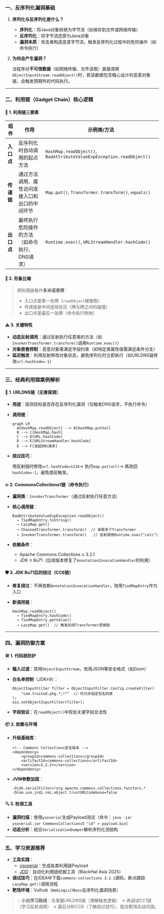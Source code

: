 ### **一、反序列化漏洞基础**

1. **序列化与反序列化是什么？**

   - **序列化**：将Java对象转换为字节流（如保存到文件或网络传输） 
   - **反序列化**：将字节流还原为Java对象
   - **漏洞本质**：攻击者构造恶意字节流，触发反序列化过程中的危险操作（如命令执行）

2. **为何会产生漏洞？**

   当程序对**不可信数据**（如网络传输、文件读取）直接调用`ObjectInputStream.readObject()`时，若该数据包含精心设计的恶意对象链，会触发预期外的代码执行。

------

### **二、利用链（Gadget Chain）核心逻辑**

#### 🔑 **1. 利用链三要素**

| 组件       | 作用                                           | 示例类/方法                                                  |
| ---------- | ---------------------------------------------- | ------------------------------------------------------------ |
| **入口点** | 反序列化时自动调用的起点方法                   | `HashMap.readObject()`, `BadAttributeValueExpException.readObject()` |
| **传递链** | 通过方法调用、属性访问连接入口和出口的中间环节 | `Map.put()`, `Transformer.transform()`, `equals()`           |
| **出口点** | 最终执行危险操作的方法（如命令执行、DNS请求）  | `Runtime.exec()`, `URLStreamHandler.hashCode()`              |

#### 🌰 **2. 形象比喻**

> 把利用链看作**多米诺骨牌**：
>
> - 入口点是第一张牌（`readObject`被推倒）
> - 传递链是中间连锁反应（牌与牌之间的碰撞）
> - 出口点是最后一张牌（命令执行倒地）

#### ⚠️ **3. 关键特性**

- **动态反射调用**：通过反射执行任意类的方法（如`InvokerTransformer.transform()`调用`Runtime.exec()`）
- **对象嵌套控制**：恶意对象需满足字段约束（如特定类属性值需满足条件分支）
- **延迟触发**：利用反射修改对象状态，避免序列化时立即执行（如URLDNS链修改`url.hashCode=-1`）

------

### **三、经典利用链案例解析**

#### 🎯 **1. URLDNS链（无害探测）**

- **用途**：探测目标是否存在反序列化漏洞（仅触发DNS请求，不执行命令）

- **调用链**：

  ```mermaid
  graph LR
    A[HashMap.readObject] --> B[HashMap.putVal]
    B --> C[HashMap.hash]
    C --> D[URL.hashCode]
    D --> E[URLStreamHandler.hashCode]
    E --> F[发起DNS请求]
  ```

- **绕过技巧**：

  用反射临时修改`url.hashCode=1234`→ 执行`map.put(url)`→ 再改回`hashCode=-1`，避免提前触发。

#### 💥 **2. CommonsCollections1链（命令执行）**

- **漏洞类**：`InvokerTransformer`（通过反射执行任意方法）

- **核心调用链**：

  ```
  BadAttributeValueExpException.readObject()
    → TiedMapEntry.toString()
    → LazyMap.get()
    → ChainedTransformer.transform()  // 串联多个Transformer
    → InvokerTransformer.transform()   // 反射调用Runtime.exec("calc")
  ```

- **依赖条件**：

  - Apache Commons Collections ≤ 3.2.1
  - JDK ≤ 8u71（后续版本修复了`AnnotationInvocationHandler`的利用）

#### 🛡️ **3. JDK 8u71后的绕过（CC6链）**

- **修复绕过**：不再依赖`AnnotationInvocationHandler`，改用`TiedMapEntry`作为入口

- **新调用链**：

  ```
  HashMap.readObject() 
    → TiedMapEntry.hashCode() 
    → TiedMapEntry.getValue() 
    → LazyMap.get()  // 触发后续Transformer调用链
  ```

------

### **四、漏洞防御方案**

#### 🛠️ **1. 代码层防护**

- **输入过滤**：禁用`ObjectInputStream`，改用JSON等安全格式（如Gson）

- **白名单控制**（JDK≥9）：

  ```
  ObjectInputFilter filter = ObjectInputFilter.Config.createFilter(
      "com.trusted.pkg.*;!*"  // 仅允许指定包名的类
  );
  ois.setObjectInputFilter(filter);
  ```

- **字段验证**：在`readObject()`中校验关键字段合法性

#### 📦 **2. 依赖与环境**

- **升级基础库**：

  ```
  <!-- Commons Collections安全版本 -->
  <dependency>
      <groupId>commons-collections</groupId>
      <artifactId>commons-collections</artifactId>
      <version>3.2.2+</version>
  </dependency>
  ```

- **JVM参数加固**：

  ```
  -Djdk.serialFilter=!org.apache.commons.collections.functors.*
  -Dcom.sun.jndi.rmi.object.trustURLCodebase=false
  ```

#### 🔍 **3. 检测工具**

- **漏洞扫描**：使用`ysoserial`生成Payload测试（命令：`java -jar ysoserial.jar CommonsCollections5 "id" > payload.bin`）
- **动态分析**：结合`SerializationDumper`解析序列化流结构

------

### **五、学习资源推荐**

- **工具实践**：
  - [ysoserial](https://github.com/frohoff/ysoserial)：生成各类利用链Payload
  - [JDD](https://github.com/fdu-sec/JDD)：自动化利用链挖掘工具（BlackHat Asia 2025）
- **调试技巧**：在IDEA中下载`commons-collections 3.2.1`源码，断点跟踪`LazyMap.get()`调用流程
- **靶场环境**：Vulhub（`WebLogic`/`JBoss`反序列化漏洞场景）

> 💡 **小白学习路线**：先掌握URLDNS链（理解触发逻辑） → 再调试CC1链（学习反射调用） → 最后分析CC6（了解绕过技巧），配合靶场实战巩固。